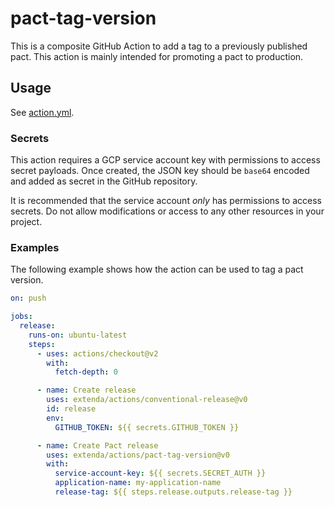 # pact-tag-version

This is a composite GitHub Action to add a tag to a previously published pact. This action is
mainly intended for promoting a pact to production.

## Usage

See [action.yml](action.yml).

### Secrets

This action requires a GCP service account key with permissions to access secret payloads. Once created, the JSON key should be `base64` encoded and added as
secret in the GitHub repository.

It is recommended that the service account _only_ has permissions to access secrets. Do not allow modifications or
access to any other resources in your project.

### Examples

The following example shows how the action can be used to tag a pact version.

```yaml
on: push

jobs:
  release:
    runs-on: ubuntu-latest
    steps:
      - uses: actions/checkout@v2
        with:
          fetch-depth: 0

      - name: Create release
        uses: extenda/actions/conventional-release@v0
        id: release
        env:
          GITHUB_TOKEN: ${{ secrets.GITHUB_TOKEN }}

      - name: Create Pact release
        uses: extenda/actions/pact-tag-version@v0
        with:
          service-account-key: ${{ secrets.SECRET_AUTH }}
          application-name: my-application-name
          release-tag: ${{ steps.release.outputs.release-tag }}
```
